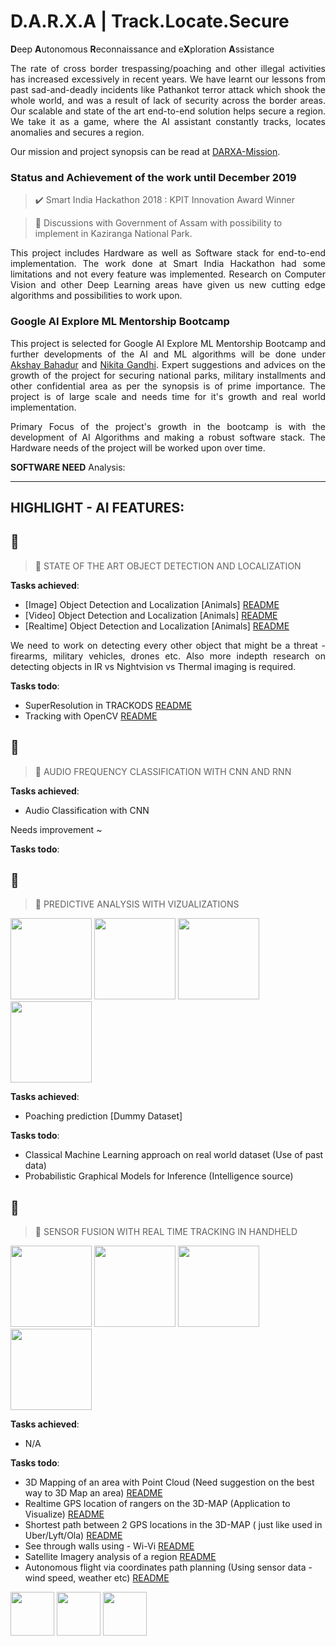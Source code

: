 # D.A.R.X.A | Track.Locate.Secure
<b>D</b>eep <b>A</b>utonomous <b>R</b>econnaissance and e<b>X</b>ploration <b>A</b>ssistance</b>

<p align="justify">The rate of cross border trespassing/poaching and other illegal activities has increased excessively in recent years. We have learnt our lessons from past sad-and-deadly incidents like Pathankot terror attack which shook the whole world, and was a result of lack of security across the border areas. Our scalable and state of the art end-to-end solution helps secure a region. We take it as a game, where the AI assistant constantly tracks, locates anomalies and secures a region.</p>

Our mission and project synopsis can be read at [DARXA-Mission](http://www.darxa.in/mission.html).

### Status and Achievement of the work until December 2019

> ✔️ Smart India Hackathon 2018 : KPIT Innovation Award Winner

> 🔄 Discussions with Government of Assam with possibility to implement in Kaziranga National Park.

<p align=justify>This project includes Hardware as well as Software stack for end-to-end implementation. The work done at Smart India Hackathon had some limitations and not every feature was implemented. Research on Computer Vision and other Deep Learning areas have given us new cutting edge algorithms and possibilities to work upon.  </p>

### Google AI Explore ML Mentorship Bootcamp

<p align=justify>This project is selected for Google AI Explore ML Mentorship Bootcamp and further developments of the AI and ML algorithms will be done under <a href="https://www.linkedin.com/in/akshaybahadur21/">Akshay Bahadur</a> and <a href="https://www.linkedin.com/in/nikita-gandhi01/">Nikita Gandhi</a>. Expert suggestions and advices on the growth of the project for securing national parks, military installments and other confidential area as per the synopsis is of prime importance. The project is of large scale and needs time for it's growth and real world implementation.</p>

<p align=justify>Primary Focus of the project's growth in the bootcamp is with the development of AI Algorithms and making a robust software stack. The Hardware needs of the project will be worked upon over time.</p>

<b>SOFTWARE NEED</b> Analysis:


<hr />

## HIGHLIGHT - AI FEATURES:

## 🌌
> 🎄 STATE OF THE ART OBJECT DETECTION AND LOCALIZATION

<b>Tasks achieved</b>:
- [Image] Object Detection and Localization [Animals] [README]()
- [Video] Object Detection and Localization [Animals] [README]()
- [Realtime] Object Detection and Localization [Animals] [README]()

<p align="justify">We need to work on detecting every other object that might be a threat - firearms, military vehicles, drones etc. Also more indepth research on detecting  objects in IR vs Nightvision vs Thermal imaging is required.</p>

<b>Tasks todo</b>:
- SuperResolution in TRACKODS [README]()
- Tracking with OpenCV [README]()

## 🌌
> 🎄 AUDIO FREQUENCY CLASSIFICATION WITH CNN AND RNN

<b>Tasks achieved</b>:
- Audio Classification with CNN

Needs improvement ~

<b>Tasks todo</b>:


## 🌌
> 🎄 PREDICTIVE ANALYSIS WITH VIZUALIZATIONS

<img src="https://github.com/darxa/darxa-google-ai/blob/master/img/pred/pgm.jpg" height=130px><a> </a><img src="https://github.com/darxa/darxa-google-ai/blob/master/img/pred/heat.jpg" height=130px><a> </a><img src="https://github.com/darxa/darxa-google-ai/blob/master/img/pred/data.png" height=130px><a> </a><img src="https://github.com/darxa/darxa-google-ai/blob/master/img/pred/event.gif" height=130px>

<b>Tasks achieved</b>:
- Poaching prediction [Dummy Dataset]

<b>Tasks todo</b>:
- Classical Machine Learning approach on real world dataset (Use of past data)
- Probabilistic Graphical Models for Inference (Intelligence source)

## 🌌
> 🎄 SENSOR FUSION WITH REAL TIME TRACKING IN HANDHELD

<img src="https://github.com/darxa/darxa-google-ai/blob/master/img/sensor_fuse/pc.jpg" height=130px><a> </a><img src="https://github.com/darxa/darxa-google-ai/blob/master/img/sensor_fuse/satellite.jpg" height=130px><a> </a><img src="https://github.com/darxa/darxa-google-ai/blob/master/img/sensor_fuse/wifi.jpg" height=130px><a> </a><img src="https://github.com/darxa/darxa-google-ai/blob/master/img/sensor_fuse/auto.PNG" height=130px>

<b>Tasks achieved</b>:
- N/A

<b>Tasks todo</b>:
- 3D Mapping of an area with Point Cloud (Need suggestion on the best way to 3D Map an area) [README]()
- Realtime GPS location of rangers on the 3D-MAP (Application to Visualize) [README]()
- Shortest path between 2 GPS locations in the 3D-MAP ( just like used in Uber/Lyft/Ola) [README]()
- See through walls using - Wi-Vi [README]()
- Satellite Imagery analysis of a region [README]()
- Autonomous flight via coordinates path planning (Using sensor data - wind speed, weather etc) [README]()

<img src="https://github.com/darxa/darxa-google-ai/blob/master/img/sih.jpg" height=70px><a> </a><img src="https://github.com/darxa/darxa-google-ai/blob/master/img/kpit.jpg" height=70px><a> </a><img src="https://github.com/darxa/darxa-google-ai/blob/master/img/glogo.png" height=70px>
